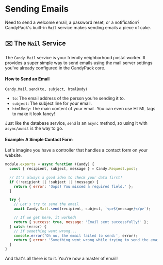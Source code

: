 # Sending Emails

Need to send a welcome email, a password reset, or a notification? CandyPack's built-in `Mail` service makes sending emails a piece of cake.

## ✉️ The `Mail` Service

The `Candy.Mail` service is your friendly neighborhood postal worker. It provides a super simple way to send emails using the mail server settings you've already configured in the CandyPack core.

#### How to Send an Email

`Candy.Mail.send(to, subject, htmlBody)`

*   `to`: The email address of the person you're sending it to.
*   `subject`: The subject line for your email.
*   `htmlBody`: The main content of your email. You can even use HTML tags to make it look fancy!

Just like the database service, `send` is an `async` method, so using it with `async/await` is the way to go.

#### Example: A Simple Contact Form

Let's imagine you have a controller that handles a contact form on your website.

```javascript
module.exports = async function (Candy) {
  const { recipient, subject, message } = Candy.Request.post;

  // It's always a good idea to check your data first!
  if (!recipient || !subject || !message) {
    return { error: 'Oops! You missed a required field.' };
  }

  try {
    // Let's try to send the email
    await Candy.Mail.send(recipient, subject, `<p>${message}</p>`);

    // If we get here, it worked!
    return { success: true, message: 'Email sent successfully!' };
  } catch (error) {
    // If something went wrong...
    console.error('Oh no, the email failed to send:', error);
    return { error: 'Something went wrong while trying to send the email.' };
  }
}
```

And that's all there is to it. You're now a master of email!
